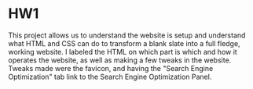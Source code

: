 # HW1
This project allows us to understand the website is setup and understand what HTML and CSS can do to transform a blank slate into a full fledge, working website. I labeled 
the HTML on which part is which and how it operates the website, as well as making a few tweaks in the website. Tweaks made were the favicon, and having the "Search Engine Optimization" tab
link to the Search Engine Optimization Panel.
